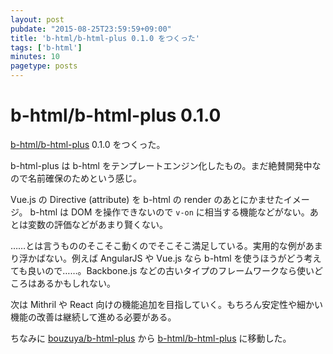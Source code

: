 ```yaml
---
layout: post
pubdate: "2015-08-25T23:59:59+09:00"
title: 'b-html/b-html-plus 0.1.0 をつくった'
tags: ['b-html']
minutes: 10
pagetype: posts
---
```

# b-html/b-html-plus 0.1.0

[b-html/b-html-plus][] 0.1.0 をつくった。

b-html-plus は b-html をテンプレートエンジン化したもの。まだ絶賛開発中なので名前確保のためという感じ。

Vue.js の Directive (attribute) を b-html の render のあとにかませたイメージ。 b-html は DOM を操作できないので `v-on` に相当する機能などがない。あとは変数の評価などがあまり賢くない。

……とは言うもののそこそこ動くのでそこそこ満足している。実用的な例があまり浮かばない。例えば AngularJS や Vue.js なら b-html を使うほうがどう考えても良いので……。Backbone.js などの古いタイプのフレームワークなら使いどころはあるかもしれない。

次は Mithril や React 向けの機能追加を目指していく。もちろん安定性や細かい機能の改善は継続して進める必要がある。

ちなみに [bouzuya/b-html-plus][] から [b-html/b-html-plus][] に移動した。

[b-html/b-html-plus]: https://github.com/b-html/b-html-plus
[bouzuya/b-html-plus]: https://github.com/bouzuya/b-html-plus

